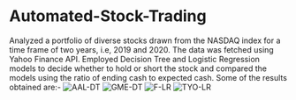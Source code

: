 # Automated-Stock-Trading
Analyzed a portfolio of diverse stocks drawn from the NASDAQ index for a time frame of two years, i.e, 2019 and 2020. The data was fetched using Yahoo Finance API. Employed Decision Tree and Logistic Regression models to decide whether to hold or short the stock and compared the models using the ratio of ending cash to expected cash. Some of the results obtained are:-
![AAL-DT](https://user-images.githubusercontent.com/45733974/132856202-602d84ce-d95a-4b1d-bdba-ccd85776be5f.png)
![GME-DT](https://user-images.githubusercontent.com/45733974/132856332-667bc477-c64c-4142-a15d-4ec29bf39320.png)
![F-LR](https://user-images.githubusercontent.com/45733974/132856530-a3931500-955d-4bd5-aef5-ef2eb28d2e64.png)
![TYO-LR](https://user-images.githubusercontent.com/45733974/132856556-e8758bb6-6e0c-4439-80ac-ead974657ab2.png)
